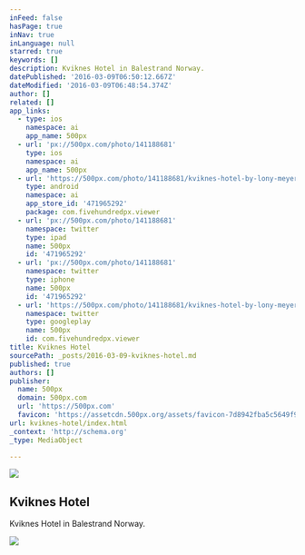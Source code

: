 ```yaml
---
inFeed: false
hasPage: true
inNav: true
inLanguage: null
starred: true
keywords: []
description: Kviknes Hotel in Balestrand Norway.
datePublished: '2016-03-09T06:50:12.667Z'
dateModified: '2016-03-09T06:48:54.374Z'
author: []
related: []
app_links:
  - type: ios
    namespace: ai
    app_name: 500px
  - url: 'px://500px.com/photo/141188681'
    type: ios
    namespace: ai
    app_name: 500px
  - url: 'https://500px.com/photo/141188681/kviknes-hotel-by-lony-meyer'
    type: android
    namespace: ai
    app_store_id: '471965292'
    package: com.fivehundredpx.viewer
  - url: 'px://500px.com/photo/141188681'
    namespace: twitter
    type: ipad
    name: 500px
    id: '471965292'
  - url: 'px://500px.com/photo/141188681'
    namespace: twitter
    type: iphone
    name: 500px
    id: '471965292'
  - url: 'https://500px.com/photo/141188681/kviknes-hotel-by-lony-meyer'
    namespace: twitter
    type: googleplay
    name: 500px
    id: com.fivehundredpx.viewer
title: Kviknes Hotel
sourcePath: _posts/2016-03-09-kviknes-hotel.md
published: true
authors: []
publisher:
  name: 500px
  domain: 500px.com
  url: 'https://500px.com'
  favicon: 'https://assetcdn.500px.org/assets/favicon-7d8942fba5c5649f91a595d0fc749c83.ico'
url: kviknes-hotel/index.html
_context: 'http://schema.org'
_type: MediaObject

---
```

![](https://s3-us-west-2.amazonaws.com/the-grid-img/p/8902c3dfc8fe12c39fe152c6d03835efc1502038.jpg)

<article style=""><h1>Kviknes Hotel</h1><p>Kviknes Hotel in Balestrand Norway.</p><img src="https://s3-us-west-2.amazonaws.com/the-grid-img/p/d35ba2e7ba8c6236ccab628e6cd8ac60f953c3a2.jpg" /></article>